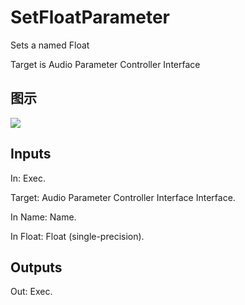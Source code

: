 # SetFloatParameter

Sets a named Float

Target is Audio Parameter Controller Interface

## 图示

![]($-20221218-18065850.png)

## Inputs

In: Exec.

Target: Audio Parameter Controller Interface Interface.

In Name: Name.

In Float: Float (single-precision).  

## Outputs

Out: Exec.

